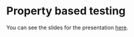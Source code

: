 # Property based testing

You can see the slides for the presentation [here](https://sunesimonsen.github.io/unexpected-check-presentation/).
